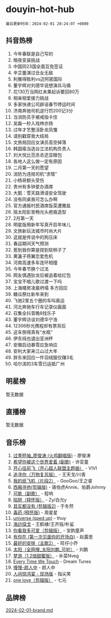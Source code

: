 # douyin-hot-hub

`最后更新时间：2024-02-01 20:24:07 +0800`

## 抖音热榜

1. 今年春联是自己写的
1. 暗夜变装挑战
1. 中国同23国全面互免签证
1. 辛芷蕾演过丑女无敌
1. 利雅得胜利vs迈阿密国际
1. 董宇辉对刘德华说想演兵马俑
1. 花130万当网红未果起诉要回80万
1. 相亲相爱接力挑战
1. 多家快递公司辟谣春节停运时间
1. 济南奔驰司机逆行罚200记3分
1. 当消防员手被戒指卡住
1. 吴磊一秒入戏林亦扬
1. 过年才艺整活卧龙凤雏
1. 请别戳穿我大结局
1. 文旅局回应女演员高空掉落
1. 韩国瑜当选台立法机构负责人
1. 刘大悦比范丞丞还显眼包
1. 各地人这么做一定有原因
1. 二月第一天的愿望
1. 消防为违规司机“求情”
1. 小杨哥额头受伤
1. 贵州有多钟爱办酒席
1. 大鹅：雪天路滑请安全驾驶
1. 没有同桌我可怎么办啊
1. 官方通报村民酒席饭菜遭撒盐
1. 摇太阳彭昱畅光头疤痕造型
1. 2月第一天
1. 明星版用新年写真开启年味儿
1. 文旅新玩法城市时尚大片
1. 这就是传说中的狗压床
1. 春运期间天气预测
1. 惹到我你算是捏到软柿子了
1. 黄瀛子蒋翼恋爱危机
1. 河南高速多车连环相撞
1. 今年春节换个过法
1. 网友偶遇狄龙后被追着给红包
1. 宝宝不唱儿歌过渡一下吗
1. 上海楼房凌晨坍塌 多方回应
1. 糖瓜祭灶新年来到
1. 飞驰2里五个圈的车叫奥运
1. 河北奔驰车行车记录仪画面
1. 召集全抖音晚8找乐子
1. 董宇辉访谈刘德华宁浩
1. 12306秒光携程却有票背后
1. 这车倒得真有“水瓶”
1. 伊东纯也退出亚洲杯
1. 安徽启动暴雪应急响应
1. 安利大家来江山过大年
1. 胖东来回应一件羽绒服仅赚3毛
1. 哈尔滨的3车雪已运抵广州

## 明星榜

暂无数据

## 直播榜

暂无数据

## 音乐榜

1. [过季短袖_廖俊涛 (火鸡翻唱版)](https://sf5-hl-cdn-tos.douyinstatic.com/obj/tos-cn-ve-2774/ogQVJl0tRBKxQgZji7YClFEBrVDeHpPTWfCZbQ) - 廖俊涛
1. [希望你被这个世界爱着 (副歌)](https://sf3-cdn-tos.douyinstatic.com/obj/tos-cn-ve-2774/oUHCmWQfZlE3QQBKBeD8rCFLpJzPgCpImhsxMt) - 许亚童
1. [开心往前飞（开心超人联盟主题曲）](https://sf5-hl-cdn-tos.douyinstatic.com/obj/tos-cn-ve-2774/9d8fb7c82cf1421fb93a9fe925275e0a) - VIVI
1. [追寻你（万物复苏版）](https://sf3-cdn-tos.douyinstatic.com/obj/tos-cn-ve-2774/oYeAZJsbjIDit9APmBg8u6uDUQnHmoCf3gbo74) - 王天戈/川青
1. [我的纸飞机（片段2）](https://sf5-hl-cdn-tos.douyinstatic.com/obj/tos-cn-ve-2774/oM2ZrKcg2CD5AeRB2gkeXOFB1IxAGJdZPazYHf) - GooGoo/王之睿
1. [西厢寻他(剪辑版)](https://sf3-cdn-tos.douyinstatic.com/obj/tos-cn-ve-2774/oUsAVfAQKlRNxEv5qxvIB8o5qmIWUcXbzJKJhw) - 唐伯虎Annie、伯爵Johnny
1. [可能（副歌）](https://sf5-hl-cdn-tos.douyinstatic.com/obj/tos-cn-ve-2774/cde1731888894259b333569393c2fb51) - 程响
1. [陷阱（释怀版）](https://sf3-cdn-tos.douyinstatic.com/obj/tos-cn-ve-2774/oE8C21LeZrzKLDFfQYgMzx4GAIHageG5IzayY7) - Zy/白允y
1. [其实都没有 (剪辑版2)](https://sf5-hl-cdn-tos.douyinstatic.com/obj/tos-cn-ve-2774/oEBNQenHZtBhxYjGgUDQk0BCHTigQafgFlbQ7k) - 于冬然
1. [毒药 (释怀版)](https://sf6-cdn-tos.douyinstatic.com/obj/tos-cn-ve-2774/oYILMEAzspdZBIzy4frJNB8ZHPHWAhiwowd4Ad) - 周星星
1. [universe (sped up)](https://sf6-cdn-tos.douyinstatic.com/obj/tos-cn-ve-2774/oIQnurQLDCsdYeegkM4CKuVb23MZBXtX6QB8bv) - thuy
1. [海边探戈](https://sf3-cdn-tos.douyinstatic.com/obj/tos-cn-ve-2774/os9gE0VQCGqt6VQkZDyBBYvfSDY0QFe3vVmubn) - 王鹤棣/王齐铭/朴鲨
1. [你看我多可爱（剪辑版）](https://sf3-cdn-tos.douyinstatic.com/obj/tos-cn-ve-2774/018d241ee66a4a189b2fa9ea2fe3363d) - 宝韵童声
1. [有你在 (第一次见面你的开场白)](https://sf6-cdn-tos.douyinstatic.com/obj/tos-cn-ve-2774/oAthrQ3ClJBfI57uBoFEgNDYtNCZ0TSYQQfxQ0) - 赵露思
1. [最好的安排（主歌2）](https://sf3-cdn-tos.douyinstatic.com/obj/tos-cn-ve-2774/oMMZX1DuHpMwgoDztBmZswgQnbCeeANZxBHkFY) - 旺仔小乔
1. [太阳（全网搜_太阳刘鹏_可听）](https://sf5-hl-cdn-tos.douyinstatic.com/obj/tos-cn-ve-2774/ogWbyIQnlBFImVbeDocRdCIYtBHlbJXgfZMvgz) - 刘鹏
1. [梦游（1.2倍甜蜜版）](https://sf5-hl-cdn-tos.douyinstatic.com/obj/tos-cn-ve-2774/o4gyAUm8hwufoEABmwVIiQtHsFuGzAEEWtNMzo) - 补菜Nveg
1. [Every Time We Touch](https://sf5-hl-cdn-tos.douyinstatic.com/obj/tos-cn-ve-2774/ogN6lUKQeBBfEVhIOMikG1CcJjugxk1tztZyhP) - Dream Tunes
1. [慢慢-颜人中](https://sf5-hl-cdn-tos.douyinstatic.com/obj/tos-cn-ve-2774/ocjHNfBXdBxQNC8ZGAeoLMFTUgtBg8bkExunDC) - 颜人中
1. [人间惊鸿宴 - 现场版](https://sf3-cdn-tos.douyinstatic.com/obj/tos-cn-ve-2774/osF4mrPePAf2Yv8Wfr5fATCHZwL5h1QiGQAKwz) - 指尖笑
1. [one love（剪辑版）](https://sf5-hl-cdn-tos.douyinstatic.com/obj/tos-cn-ve-2774/o4utbbKzHedACBQ0bkG7ZBgUvDQzbBDnYd1f1k) - 七元

## 品牌榜

[2024-02-01-brand.md](2024-02-01-brand.md)
